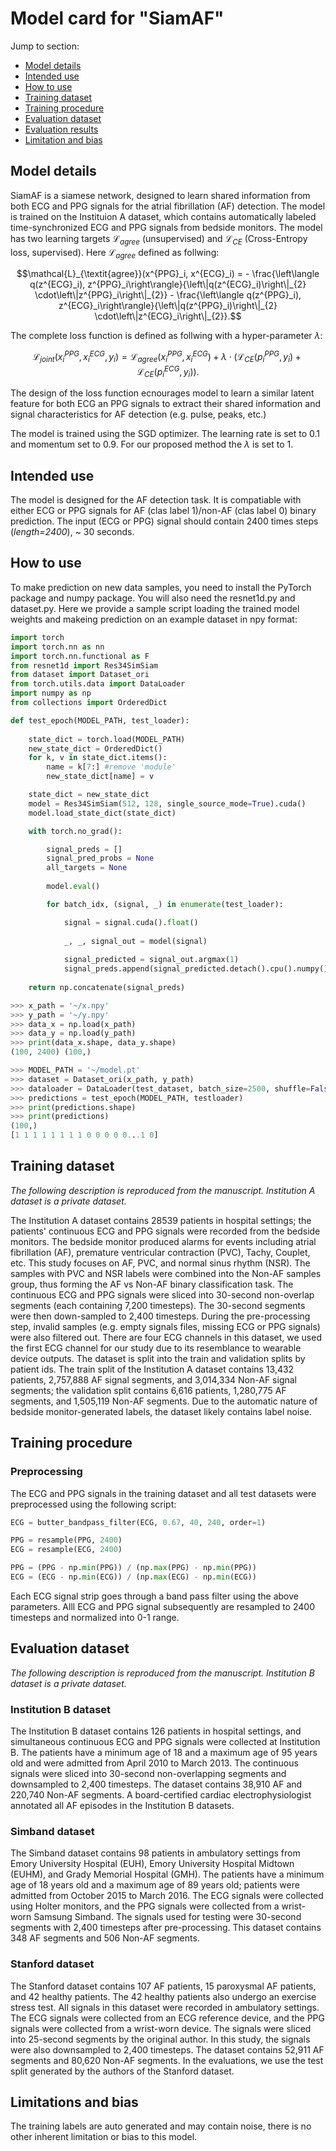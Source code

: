 # Model card for "SiamAF"

Jump to section:

- [Model details](#model-details)
- [Intended use](#intended-use)
- [How to use](#how-to-use)
- [Training dataset](#training-dataset)
- [Training procedure](#training-procedure)
- [Evaluation dataset](#evaluation-dataset)
- [Evaluation results](#evaluation-results)
- [Limitation and bias](#limitations-and-bias)


## Model details

SiamAF is a siamese network, designed to learn shared information from both ECG and PPG signals for the  atrial fibrillation (AF) detection. The model is trained on the Instituion A dataset, which contains automatically labeled time-synchronized ECG and PPG signals from bedside monitors. The model has two learning targets $\mathcal{L}_ {\textit{agree}}$ (unsupervised) and $\mathcal{L}_ {CE}$ (Cross-Entropy loss, supervised). Here $\mathcal{L}_ {\textit{agree}}$ defined as follwing:

$$\mathcal{L}_{\textit{agree}}(x^{PPG}_i, x^{ECG}_i) =  - \frac{\left\langle q(z^{ECG}_i), z^{PPG}_i\right\rangle}{\left\|q(z^{ECG}_i)\right\|_{2} \cdot\left\|z^{PPG}_i\right\|_{2}} - \frac{\left\langle q(z^{PPG}_i), z^{ECG}_i\right\rangle}{\left\|q(z^{PPG}_i)\right\|_{2} \cdot\left\|z^{ECG}_i\right\|_{2}}.$$

The complete loss function is defined as follwing with a hyper-parameter $\lambda$:

$$\mathcal{L}_{\textit{joint}}(x^{PPG}_i, x^{ECG}_i, y_i) = \mathcal{L}_{\textit{agree}}(x^{PPG}_i, x^{ECG}_i)
            + \lambda \cdot (\mathcal{L}_{CE}(p^{PPG}_i, y_i)+\mathcal{L}_{CE} (p^{ECG}_i, y_i)).$$

The design of the loss function ecnourages model to learn a similar latent feature for both ECG an PPG signals to extract their shared information and signal characteristics for AF detection (e.g. pulse, peaks, etc.) 

The model is trained using the SGD optimizer. The learning rate is set to 0.1 and momentum set to 0.9. For our proposed method the $\lambda$ is set to 1.

## Intended use

The model is designed for the AF detection task. It is compatiable with either ECG or PPG signals for AF (clas label 1)/non-AF (clas label 0) binary prediction. The input (ECG or PPG) signal should contain 2400 times steps (_length=2400_), ~ 30 seconds.

## How to use

To make prediction on new data samples, you need to install the PyTorch package and numpy package. You will also need the resnet1d.py and dataset.py. Here we provide a sample script loading the trained model weights and makeing prediction on an example dataset in npy format:

```python
import torch
import torch.nn as nn
import torch.nn.functional as F 
from resnet1d import Res34SimSiam
from dataset import Dataset_ori
from torch.utils.data import DataLoader
import numpy as np
from collections import OrderedDict

def test_epoch(MODEL_PATH, test_loader):
    
    state_dict = torch.load(MODEL_PATH) 
    new_state_dict = OrderedDict()
    for k, v in state_dict.items():
        name = k[7:] #remove 'module'
        new_state_dict[name] = v

    state_dict = new_state_dict
    model = Res34SimSiam(512, 128, single_source_mode=True).cuda()
    model.load_state_dict(state_dict)

    with torch.no_grad():

        signal_preds = []
        signal_pred_probs = None
        all_targets = None
        
        model.eval()

        for batch_idx, (signal, _) in enumerate(test_loader):

            signal = signal.cuda().float()
            
            _, _, signal_out = model(signal)
            
            signal_predicted = signal_out.argmax(1)
            signal_preds.append(signal_predicted.detach().cpu().numpy())
            
    return np.concatenate(signal_preds)

>>> x_path = '~/x.npy'
>>> y_path = '~/y.npy'
>>> data_x = np.load(x_path)
>>> data_y = np.load(y_path)
>>> print(data_x.shape, data_y.shape)
(100, 2400) (100,)

>>> MODEL_PATH = '~/model.pt'
>>> dataset = Dataset_ori(x_path, y_path)
>>> dataloader = DataLoader(test_dataset, batch_size=2500, shuffle=False)
>>> predictions = test_epoch(MODEL_PATH, testloader)
>>> print(predictions.shape)
>>> print(predictions)
(100,)
[1 1 1 1 1 1 1 1 0 0 0 0 0...1 0]
```

## Training dataset

_The following description is reproduced from the manuscript. Institution A dataset is a private dataset._

The Institution A dataset contains 28539 patients in hospital settings; the patients' continuous ECG and PPG signals were recorded from the bedside monitors. The bedside monitor produced alarms for events including atrial fibrillation (AF), premature ventricular contraction (PVC), Tachy, Couplet, etc. This study focuses on AF, PVC, and normal sinus rhythm (NSR). The samples with PVC and NSR labels were combined into the Non-AF samples group, thus forming the AF vs Non-AF binary classification task. The continuous ECG and PPG signals were sliced into 30-second non-overlap segments (each containing 7,200 timesteps). The 30-second segments were then down-sampled to 2,400 timesteps. During the pre-processing step, invalid samples (e.g. empty signals files, missing ECG or PPG signals) were also filtered out. There are four ECG channels in this dataset, we used the first ECG channel for our study due to its resemblance to wearable device outputs. The dataset is split into the train and validation splits by patient ids. The train split of the Institution A dataset contains 13,432 patients, 2,757,888 AF signal segments, and 3,014,334 Non-AF signal segments; the validation split contains 6,616 patients, 1,280,775 AF segments, and 1,505,119 Non-AF segments. Due to the automatic nature of bedside monitor-generated labels, the dataset likely contains label noise.

## Training procedure

### Preprocessing

The ECG and PPG signals in the training dataset and all test datasets were preprocessed using the following script:

```python
ECG = butter_bandpass_filter(ECG, 0.67, 40, 240, order=1)

PPG = resample(PPG, 2400)
ECG = resample(ECG, 2400)

PPG = (PPG - np.min(PPG)) / (np.max(PPG) - np.min(PPG))
ECG = (ECG - np.min(ECG)) / (np.max(ECG) - np.min(ECG))
```

Each ECG signal strip goes through a band pass filter using the above parameters. Alll ECG and PPG signal subsequently are resampled to 2400 timesteps and normalized into 0-1 range.


## Evaluation dataset

_The following description is reproduced from the manuscript. Institution B dataset is a private dataset._

### Institution B dataset

The Institution B dataset contains 126 patients in hospital settings, and simultaneous continuous ECG and PPG signals were collected at Institution B. The patients have a minimum age of 18 and a maximum age of 95 years old and were admitted from April 2010 to March 2013. The continuous signals were sliced into 30-second non-overlapping segments and downsampled to 2,400 timesteps. The dataset contains 38,910 AF and 220,740 Non-AF segments. A board-certified cardiac electrophysiologist annotated all AF episodes in the Institution B datasets.

### Simband dataset

The Simband dataset contains 98 patients in ambulatory settings from Emory University Hospital (EUH), Emory University Hospital Midtown (EUHM), and Grady Memorial Hospital (GMH). The patients have a minimum age of 18 years old and a maximum age of 89 years old; patients were admitted from October 2015 to March 2016. The ECG signals were collected using Holter monitors, and the PPG signals were collected from a wrist-worn Samsung Simband. The signals used for testing were 30-second segments with 2,400 timesteps after pre-processing. This dataset contains 348 AF segments and 506 Non-AF segments.

### Stanford dataset 

The Stanford dataset contains 107 AF patients, 15 paroxysmal AF patients, and 42 healthy patients. The 42 healthy patients also undergo an exercise stress test. All signals in this dataset were recorded in ambulatory settings. The ECG signals were collected from an ECG reference device, and the PPG signals were collected from a wrist-worn device. The signals were sliced into 25-second segments by the original author. In this study, the signals were also downsampled to 2,400 timesteps. The dataset contains 52,911 AF segments and 80,620 Non-AF segments. In the evaluations, we use the test split generated by the authors of the Stanford dataset.

<!-- ## Evaluation results

This model is evalauted with both AUROC and AUPRC scores with 95% confidence interval, it achieved the following perfromance on test sets:

| Simband (ECG)  | Simband (PPG) | Institution B (ECG) | Institution B (PPG) | Stanford test split |
| ------------- | ------------- | ------------- | ------------- | ------------- |
| 0.747 [0.744 0.75]  | 0.914 [0.913 0.916]  | 0.927 [0.925 0.929] | 0.924 [0.922 0.925] | 0.877 [0.876 0.878]| -->


## Limitations and bias

The training labels are auto generated and may contain noise, there is no other inherent limitation or bias to this model.
